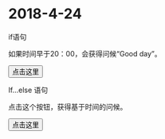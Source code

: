 # 2018-4-24
if语句
<!DOCTYPE html>
<html>
<head>
<meta charset="utf-8">
<title>W3Cschool教程(w3cschool.cn)</title>
</head>
<body>

<p>如果时间早于20：00，会获得问候“Good day”。</p>
<button onclick="myFunction()">点击这里</button>
<p id="demo"></p>
<script>
function myFunction(){
  var x="";
  var time=new Date().getHours();
  if (time<20){
    x="Good day";
    }
  document.getElementById("demo").innerHTML=x;
}
</script>

</body>
</html>

If...else 语句
<!DOCTYPE html>
<html>
<head>
<meta charset="utf-8">
<title>W3Cschool教程(w3cschool.cn)</title>
</head>
<body>

<p>点击这个按钮，获得基于时间的问候。</p>
<button onclick="myFunction()">点击这里</button>
<p id="demo"></p>
<script>
function myFunction()
{
  var x="";
  var time=new Date().getHours();
  if (time<20)
  {
    x="Good day";
  }
  else
  {
    x="Good evening";
  }
  document.getElementById("demo").innerHTML=x;
}
</script>

</body>
</html>
